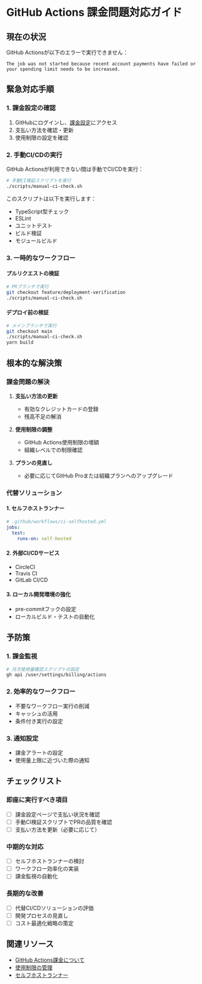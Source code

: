# GitHub Actions 課金問題対応ガイド

## 現在の状況

GitHub Actionsが以下のエラーで実行できません：
```
The job was not started because recent account payments have failed or your spending limit needs to be increased.
```

## 緊急対応手順

### 1. 課金設定の確認
1. GitHubにログインし、[課金設定](https://github.com/settings/billing)にアクセス
2. 支払い方法を確認・更新
3. 使用制限の設定を確認

### 2. 手動CI/CDの実行
GitHub Actionsが利用できない間は手動でCI/CDを実行：

```bash
# 手動CI検証スクリプトを実行
./scripts/manual-ci-check.sh
```

このスクリプトは以下を実行します：
- TypeScript型チェック
- ESLint
- ユニットテスト
- ビルド検証
- モジュールビルド

### 3. 一時的なワークフロー

#### プルリクエストの検証
```bash
# PRブランチで実行
git checkout feature/deployment-verification
./scripts/manual-ci-check.sh
```

#### デプロイ前の検証
```bash
# メインブランチで実行
git checkout main
./scripts/manual-ci-check.sh
yarn build
```

## 根本的な解決策

### 課金問題の解決
1. **支払い方法の更新**
   - 有効なクレジットカードの登録
   - 残高不足の解消

2. **使用制限の調整**
   - GitHub Actions使用制限の増額
   - 組織レベルでの制限確認

3. **プランの見直し**
   - 必要に応じてGitHub Proまたは組織プランへのアップグレード

### 代替ソリューション

#### 1. セルフホストランナー
```yaml
# .github/workflows/ci-selfhosted.yml
jobs:
  test:
    runs-on: self-hosted
```

#### 2. 外部CI/CDサービス
- CircleCI
- Travis CI
- GitLab CI/CD

#### 3. ローカル開発環境の強化
- pre-commitフックの設定
- ローカルビルド・テストの自動化

## 予防策

### 1. 課金監視
```bash
# 月次使用量確認スクリプトの設定
gh api /user/settings/billing/actions
```

### 2. 効率的なワークフロー
- 不要なワークフロー実行の削減
- キャッシュの活用
- 条件付き実行の設定

### 3. 通知設定
- 課金アラートの設定
- 使用量上限に近づいた際の通知

## チェックリスト

### 即座に実行すべき項目
- [ ] 課金設定ページで支払い状況を確認
- [ ] 手動CI検証スクリプトでPRの品質を確認
- [ ] 支払い方法を更新（必要に応じて）

### 中期的な対応
- [ ] セルフホストランナーの検討
- [ ] ワークフロー効率化の実装
- [ ] 課金監視の自動化

### 長期的な改善
- [ ] 代替CI/CDソリューションの評価
- [ ] 開発プロセスの見直し
- [ ] コスト最適化戦略の策定

## 関連リソース

- [GitHub Actions課金について](https://docs.github.com/ja/billing/managing-billing-for-github-actions/about-billing-for-github-actions)
- [使用制限の管理](https://docs.github.com/ja/billing/managing-billing-for-github-actions/managing-your-spending-limit-for-github-actions)
- [セルフホストランナー](https://docs.github.com/ja/actions/hosting-your-own-runners)